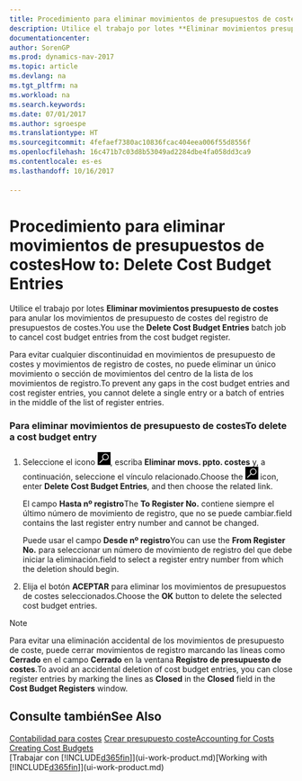 ```yaml
---
title: Procedimiento para eliminar movimientos de presupuestos de costes
description: Utilice el trabajo por lotes **Eliminar movimientos presupuesto de costes** para anular los movimientos de presupuesto de costes del registro de presupuestos de costes.
documentationcenter: 
author: SorenGP
ms.prod: dynamics-nav-2017
ms.topic: article
ms.devlang: na
ms.tgt_pltfrm: na
ms.workload: na
ms.search.keywords: 
ms.date: 07/01/2017
ms.author: sgroespe
ms.translationtype: HT
ms.sourcegitcommit: 4fefaef7380ac10836fcac404eea006f55d8556f
ms.openlocfilehash: 16c471b7c03d8b53049ad2284dbe4fa058dd3ca9
ms.contentlocale: es-es
ms.lasthandoff: 10/16/2017

---
```

# <a name="how-to-delete-cost-budget-entries"></a><span data-ttu-id="f9844-103">Procedimiento para eliminar movimientos de presupuestos de costes</span><span class="sxs-lookup"><span data-stu-id="f9844-103">How to: Delete Cost Budget Entries</span></span>
<span data-ttu-id="f9844-104">Utilice el trabajo por lotes **Eliminar movimientos presupuesto de costes** para anular los movimientos de presupuesto de costes del registro de presupuestos de costes.</span><span class="sxs-lookup"><span data-stu-id="f9844-104">You use the **Delete Cost Budget Entries** batch job to cancel cost budget entries from the cost budget register.</span></span>  

<span data-ttu-id="f9844-105">Para evitar cualquier discontinuidad en movimientos de presupuesto de costes y movimientos de registro de costes, no puede eliminar un único movimiento o sección de movimientos del centro de la lista de los movimientos de registro.</span><span class="sxs-lookup"><span data-stu-id="f9844-105">To prevent any gaps in the cost budget entries and cost register entries, you cannot delete a single entry or a batch of entries in the middle of the list of register entries.</span></span>  

### <a name="to-delete-a-cost-budget-entry"></a><span data-ttu-id="f9844-106">Para eliminar movimientos de presupuesto de costes</span><span class="sxs-lookup"><span data-stu-id="f9844-106">To delete a cost budget entry</span></span>  

1.  <span data-ttu-id="f9844-107">Seleccione el icono ![Buscar página o informe](media/ui-search/search_small.png "icono Buscar página o informe"), escriba **Eliminar movs. ppto. costes** y, a continuación, seleccione el vínculo relacionado.</span><span class="sxs-lookup"><span data-stu-id="f9844-107">Choose the ![Search for Page or Report](media/ui-search/search_small.png "Search for Page or Report icon") icon, enter **Delete Cost Budget Entries**, and then choose the related link.</span></span>  

    <span data-ttu-id="f9844-108">El campo **Hasta nº registro**</span><span class="sxs-lookup"><span data-stu-id="f9844-108">The **To Register No.**</span></span> <span data-ttu-id="f9844-109">contiene siempre el último número de movimiento de registro, que no se puede cambiar.</span><span class="sxs-lookup"><span data-stu-id="f9844-109">field contains the last register entry number and cannot be changed.</span></span>  

    <span data-ttu-id="f9844-110">Puede usar el campo **Desde nº registro**</span><span class="sxs-lookup"><span data-stu-id="f9844-110">You can use the **From Register No.**</span></span> <span data-ttu-id="f9844-111">para seleccionar un número de movimiento de registro del que debe iniciar la eliminación.</span><span class="sxs-lookup"><span data-stu-id="f9844-111">field to select a register entry number from which the deletion should begin.</span></span>  
2.  <span data-ttu-id="f9844-112">Elija el botón **ACEPTAR** para eliminar los movimientos de presupuestos de costes seleccionados.</span><span class="sxs-lookup"><span data-stu-id="f9844-112">Choose the **OK** button to delete the selected cost budget entries.</span></span>  

> [!NOTE]  
>  <span data-ttu-id="f9844-113">Para evitar una eliminación accidental de los movimientos de presupuesto de coste, puede cerrar movimientos de registro marcando las líneas como **Cerrado** en el campo **Cerrado** en la ventana **Registro de presupuesto de costes**.</span><span class="sxs-lookup"><span data-stu-id="f9844-113">To avoid an accidental deletion of cost budget entries, you can close register entries by marking the lines as **Closed** in the **Closed** field in the **Cost Budget Registers** window.</span></span>  

## <a name="see-also"></a><span data-ttu-id="f9844-114">Consulte también</span><span class="sxs-lookup"><span data-stu-id="f9844-114">See Also</span></span>  
<span data-ttu-id="f9844-115">[Contabilidad para costes](finance-manage-cost-accounting.md)
[Crear presupuesto coste](finance-create-cost-budgets.md)</span><span class="sxs-lookup"><span data-stu-id="f9844-115">[Accounting for Costs](finance-manage-cost-accounting.md)
[Creating Cost Budgets](finance-create-cost-budgets.md)</span></span>  
<span data-ttu-id="f9844-116">[Trabajar con [!INCLUDE[d365fin](includes/d365fin_md.md)]](ui-work-product.md)</span><span class="sxs-lookup"><span data-stu-id="f9844-116">[Working with [!INCLUDE[d365fin](includes/d365fin_md.md)]](ui-work-product.md)</span></span>


